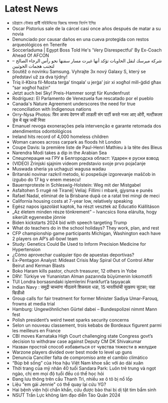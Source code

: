 # Latest News
-  চট্টগ্রামে নৌকার প্রার্থী মহিউদ্দিনের বিরুদ্ধে মামলার নির্দেশ ইসির
-  Oscar Pistorius sale de la cárcel casi once años después de matar a su novia
-  Denunciado por causar daños en una cueva protegida con restos arqueológicos en Tenerife
-  Soccerladuma | Egypt Boss Told He's 'Very Disrespectful' By Ex-Coach Ahead Of AFCON
-  – شركة ميرسك لنقل الحاويات تؤكد أنها غيرت مسار سفنها نحو رأس الرجاء الصالح لتجنب هجمات الحوثيين
-  Soutěž o novinku Samsung. Vyhrajte 3x nový Galaxy S, který se představí už za dva týdny!
-  Triq il-Kbira fil-Mosta terġa’ tinqala’ u jerġa’ jsir xi xogħol mill-ġdid għax “sar xogħol ħażin”
-  Jetzt auch bei Sky! Preis-Hammer sorgt für Kundenfrust
-  Rodríguez: El Parlamento de Venezuela fue rescatado por el pueblo
-  Canada's Nature Agreement underscores the need for true reconciliation with Indigenous nations
-  Orry-Nysa Photos: फिर अजय देवगन की लाडली संग पार्टी करते नजर आए ओरी, मल्टीकलर ड्रेस में खूब जचीं निसा
-  Emanuel revoga exonerações pela intervenção e garante retomada dos atendimentos odontológicos
-  Ireland hits record of 4,000 homeless children
-  Woman canoes across carpark as floods hit London
-  Coupe Davis: la première liste de Paul-Henri Mathieu à la tête des Bleus
-  Narendra Modi takes a dip in the Arabian Sea
-  Спецоперация на ГРУ в Белгородска област: Ударен е руски взвод
-  (VIDEO) Zrinjski sjajnim videom predstavio svoje prvo pojačanje
-  Muswada sheria ya uchaguzi wagusa wadau
-  Britanski novinar razkril metodo, ki pospešuje izgorevanje maščob in izgubo do 17 kg v enem mesecu!
-  Bauernproteste in Schleswig-Holstein: Weg mit der Mistgabel
-  Asfaltohen 5 rrugë në Tiranë| Veliaj: Fillimi i mbarë, gjysma e punës
-  Rafael Nadal, eliminat de la Brisbane după ce a ratat trei mingi de meci
-  California housing costs at 7-year low, relatively speaking
-  Egész napos igazolást kaptok, ha részt vesztek az Educatio Kiállításon
-  „Az életem minden része tönkrement” – Ivancsics Ilona elárulta, hogy sikerült egyenesbe jönnie
-  Biden kickstarts 2024 bid with speech targeting Trump
-  What do teachers do in the school holidays? They work, plan, and rest
-  CFP championship game participants Michigan, Washington each have 2 players on AP’s all-bowl team
-  Study: Genetics Could Be Used to Inform Precision Medicine for Hypertension
-  ¿Cómo aprovechar cualquier tipo de apuestas deportivas?
-  Ex-Pentagon Analyst: Mideast Crisis May Spiral Out of Control After Beirut and Kerman Blasts
-  Boko Haram kills pastor, church treasurer, 12 others in Yobe
-  DRV: Türkiye ve Yunanistan Alman pazarında büyümenin lokomotifi
-  TUI Londra borsasındaki işlemlerini Frankfurt’a taşıyacak
-  Indian Navy : समुद्री चाच्यांना नौदलाने शिकवला धडा, 15 भारतीयांची सुखरुप सुटका; पाहा व्हिडीओ
-  Group calls for fair treatment for former Minister Sadiya Umar-Farouq, frowns at media trial
-  Hamburg: Ungewöhnlichen Gürtel dabei – Bundespolizei nimmt Mann fest
-  Polish president’s weird tweet sparks security concerns
-  Selon un nouveau classement, trois kebabs de Bordeaux figurent parmi les meilleurs en France
-  CBI moves Karnataka High Court challenging state Congress govt’s decision to withdraw case against Deputy CM DK Shivakumar
-  Назван простой способ избавиться от чувства тяжести в желудке
-  Warzone players divided over best mode to level up guns
-  Denuncia Canciller falta de compromiso ante el cambio climático
-  “Búp bê sống” của Hoa hậu Việt Nam khoe sắc với áo dài xuân
-  Thời trang của mỹ nhân 40 tuổi Sandara Park: Luôn trẻ trung và ngọt ngào, chị em mọi độ tuổi đều có thể học hỏi
-  Đang lưu thông trên cầu Thanh Trì, nhiều xe ô tô bị nổ lốp
-  Liệu "em gái Jennie" có thể quay lại cứu YG?
-  Hai bệnh viện hội chẩn khẩn, cứu được bào thai bị dị tật tim bẩm sinh
-  NSƯT Trần Lực không làm đạo diễn Táo Quân 2024

